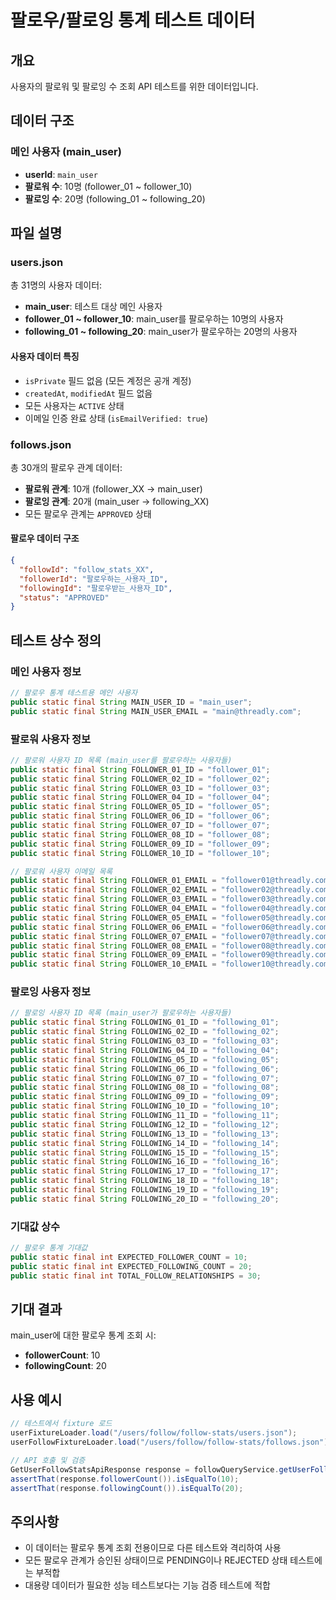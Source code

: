 # 팔로우/팔로잉 통계 테스트 데이터

## 개요
사용자의 팔로워 및 팔로잉 수 조회 API 테스트를 위한 데이터입니다.

## 데이터 구조

### 메인 사용자 (main_user)
- **userId**: `main_user`
- **팔로워 수**: 10명 (follower_01 ~ follower_10)
- **팔로잉 수**: 20명 (following_01 ~ following_20)

## 파일 설명

### users.json
총 31명의 사용자 데이터:
- **main_user**: 테스트 대상 메인 사용자
- **follower_01 ~ follower_10**: main_user를 팔로우하는 10명의 사용자
- **following_01 ~ following_20**: main_user가 팔로우하는 20명의 사용자

#### 사용자 데이터 특징
- `isPrivate` 필드 없음 (모든 계정은 공개 계정)
- `createdAt`, `modifiedAt` 필드 없음
- 모든 사용자는 `ACTIVE` 상태
- 이메일 인증 완료 상태 (`isEmailVerified: true`)

### follows.json
총 30개의 팔로우 관계 데이터:
- **팔로워 관계**: 10개 (follower_XX → main_user)
- **팔로잉 관계**: 20개 (main_user → following_XX)
- 모든 팔로우 관계는 `APPROVED` 상태

#### 팔로우 데이터 구조
```json
{
  "followId": "follow_stats_XX",
  "followerId": "팔로우하는_사용자_ID",
  "followingId": "팔로우받는_사용자_ID",
  "status": "APPROVED"
}
```

## 테스트 상수 정의

### 메인 사용자 정보
```java
// 팔로우 통계 테스트용 메인 사용자
public static final String MAIN_USER_ID = "main_user";
public static final String MAIN_USER_EMAIL = "main@threadly.com";
```

### 팔로워 사용자 정보
```java
// 팔로워 사용자 ID 목록 (main_user를 팔로우하는 사용자들)
public static final String FOLLOWER_01_ID = "follower_01";
public static final String FOLLOWER_02_ID = "follower_02";
public static final String FOLLOWER_03_ID = "follower_03";
public static final String FOLLOWER_04_ID = "follower_04";
public static final String FOLLOWER_05_ID = "follower_05";
public static final String FOLLOWER_06_ID = "follower_06";
public static final String FOLLOWER_07_ID = "follower_07";
public static final String FOLLOWER_08_ID = "follower_08";
public static final String FOLLOWER_09_ID = "follower_09";
public static final String FOLLOWER_10_ID = "follower_10";

// 팔로워 사용자 이메일 목록
public static final String FOLLOWER_01_EMAIL = "follower01@threadly.com";
public static final String FOLLOWER_02_EMAIL = "follower02@threadly.com";
public static final String FOLLOWER_03_EMAIL = "follower03@threadly.com";
public static final String FOLLOWER_04_EMAIL = "follower04@threadly.com";
public static final String FOLLOWER_05_EMAIL = "follower05@threadly.com";
public static final String FOLLOWER_06_EMAIL = "follower06@threadly.com";
public static final String FOLLOWER_07_EMAIL = "follower07@threadly.com";
public static final String FOLLOWER_08_EMAIL = "follower08@threadly.com";
public static final String FOLLOWER_09_EMAIL = "follower09@threadly.com";
public static final String FOLLOWER_10_EMAIL = "follower10@threadly.com";
```

### 팔로잉 사용자 정보
```java
// 팔로잉 사용자 ID 목록 (main_user가 팔로우하는 사용자들)
public static final String FOLLOWING_01_ID = "following_01";
public static final String FOLLOWING_02_ID = "following_02";
public static final String FOLLOWING_03_ID = "following_03";
public static final String FOLLOWING_04_ID = "following_04";
public static final String FOLLOWING_05_ID = "following_05";
public static final String FOLLOWING_06_ID = "following_06";
public static final String FOLLOWING_07_ID = "following_07";
public static final String FOLLOWING_08_ID = "following_08";
public static final String FOLLOWING_09_ID = "following_09";
public static final String FOLLOWING_10_ID = "following_10";
public static final String FOLLOWING_11_ID = "following_11";
public static final String FOLLOWING_12_ID = "following_12";
public static final String FOLLOWING_13_ID = "following_13";
public static final String FOLLOWING_14_ID = "following_14";
public static final String FOLLOWING_15_ID = "following_15";
public static final String FOLLOWING_16_ID = "following_16";
public static final String FOLLOWING_17_ID = "following_17";
public static final String FOLLOWING_18_ID = "following_18";
public static final String FOLLOWING_19_ID = "following_19";
public static final String FOLLOWING_20_ID = "following_20";
```

### 기대값 상수
```java
// 팔로우 통계 기대값
public static final int EXPECTED_FOLLOWER_COUNT = 10;
public static final int EXPECTED_FOLLOWING_COUNT = 20;
public static final int TOTAL_FOLLOW_RELATIONSHIPS = 30;
```

## 기대 결과
main_user에 대한 팔로우 통계 조회 시:
- **followerCount**: 10
- **followingCount**: 20

## 사용 예시
```java
// 테스트에서 fixture 로드
userFixtureLoader.load("/users/follow/follow-stats/users.json");
userFollowFixtureLoader.load("/users/follow/follow-stats/follows.json");

// API 호출 및 검증
GetUserFollowStatsApiResponse response = followQueryService.getUserFollowStats("main_user");
assertThat(response.followerCount()).isEqualTo(10);
assertThat(response.followingCount()).isEqualTo(20);
```

## 주의사항
- 이 데이터는 팔로우 통계 조회 전용이므로 다른 테스트와 격리하여 사용
- 모든 팔로우 관계가 승인된 상태이므로 PENDING이나 REJECTED 상태 테스트에는 부적합
- 대용량 데이터가 필요한 성능 테스트보다는 기능 검증 테스트에 적합
